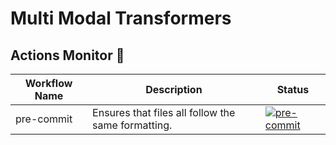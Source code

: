 # Multi Modal Transformers

## Actions Monitor 🔎
| **Workflow Name**            | **Description**                                        | **Status**                                                                                                                                                                                                                                                                      |
|------------------------------|--------------------------------------------------------|---------------------------------------------------------------------------------------------------------------------------------------------------------------------------------------------------------------------------------------------------------------------------------|
| pre-commit    | Ensures that files all follow the same formatting.       | [![pre-commit](https://github.com/peterdavidfagan/multi_modal_transformers/actions/workflows/pre-commit.yaml/badge.svg)](https://github.com/peterdavidfagan/multi_modal_transformers/blob/main/.github/workflows/pre-commit.yaml)          |

